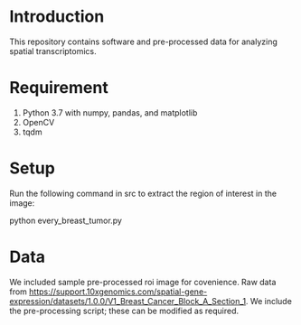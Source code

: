 # Introduction

This repository contains software and pre-processed data for analyzing spatial transcriptomics.

# Requirement

1. Python 3.7 with numpy, pandas, and matplotlib
2. OpenCV
3. tqdm


# Setup
Run the following command in src to extract the region of interest in the image:

python every_breast_tumor.py


# Data
We included sample pre-processed roi image for covenience. Raw data from https://support.10xgenomics.com/spatial-gene-expression/datasets/1.0.0/V1_Breast_Cancer_Block_A_Section_1. 
We include the pre-processing script; these can be modified as required.
